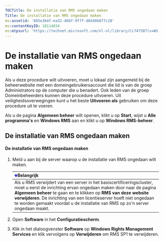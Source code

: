 ```yaml
---
TOCTitle: De installatie van RMS ongedaan maken
Title: De installatie van RMS ongedaan maken
ms:assetid: '885e3b4f-ea32-466f-9f7f-d8440b0f7c28'
ms:contentKeyID: 18114034
ms:mtpsurl: 'https://technet.microsoft.com/nl-nl/library/Cc747587(v=WS.10)'
---
```


De installatie van RMS ongedaan maken
=====================================

Als u deze procedure wilt uitvoeren, moet u lokaal zijn aangemeld bij de beheerwebsite met een domeingebruikersaccount die lid is van de groep Administrators op de computer die u benadert. Ook leden van de groep Domeinbeheerders kunnen deze procedure uitvoeren. Uit veiligheidsoverwegingen kunt u het beste **Uitvoeren als** gebruiken om deze procedure uit te voeren.

Als u de pagina **Algemeen beheer** wilt openen, klikt u op **Start**, wijst u **Alle programma's** en **Windows RMS** aan en klikt u op **Windows RMS-beheer**.

De installatie van RMS ongedaan maken
-------------------------------------

#### De installatie van RMS ongedaan maken

1.  Meld u aan bij de server waarop u de installatie van RMS ongedaan wilt maken.

    | ![](images/Cc747587.Important(WS.10).gif)Belangrijk                                                                                                                                                                                                                                                                                         |
    |--------------------------------------------------------------------------------------------------------------------------------------------------------------------------------------------------------------------------------------------------------------------------------------------------------------------------------------------------------------------------|
    | Als u RMS verwijdert van een server in het basiscertificeringscluster, moet u eerst de inrichting ervan ongedaan maken door naar de pagina **Algemeen beheer** te gaan en te klikken op **RMS van deze website verwijderen**. De inrichting van een licentieserver hoeft niet ongedaan te worden gemaakt voordat u de installatie van RMS op zo'n server ongedaan maakt. |

2.  Open **Software** in het **Configuratiescherm**.

3.  Klik in het dialoogvenster **Software** op **Windows Rights Management Services** en klik vervolgens op **Verwijderen** om RMS SP1 te verwijderen.
